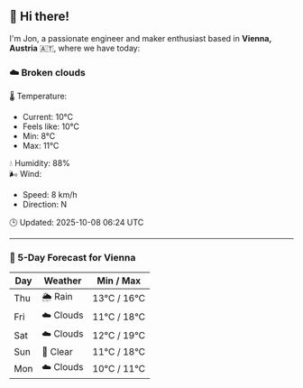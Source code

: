 ## 👋 Hi there!

I'm Jon, a passionate engineer and maker enthusiast based in **Vienna, Austria** 🇦🇹, where we have today:

### ☁️ Broken clouds 

🌡️ Temperature: 
* Current: 10°C
* Feels like: 10°C
* Min: 8°C 
* Max: 11°C  

💧 Humidity: 88%  
🌬️ Wind: 
* Speed: 8 km/h 
* Direction: N  

🕒 Updated: 2025-10-08 06:24 UTC

---

### 📅 5-Day Forecast for Vienna

| Day | Weather | Min / Max |
|-----|---------|------------|
| Thu | 🌦️ Rain | 13°C / 16°C |
| Fri | ☁️ Clouds | 11°C / 18°C |
| Sat | ☁️ Clouds | 12°C / 19°C |
| Sun | 🌙 Clear | 11°C / 18°C |
| Mon | ☁️ Clouds | 10°C / 11°C |
